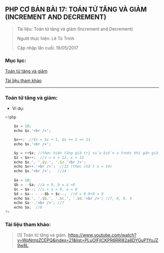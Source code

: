 ## PHP CƠ BẢN BÀI 17: TOÁN TỬ TĂNG VÀ GIẢM (INCREMENT AND DECREMENT)

> Tài liệu: Toán tử tăng và giảm (Increment and Decrement)
>
> Người thực hiện: Lê Tú Trinh
>
> Cập nhập lần cuối: 19/05/2017

### Mục lục:

[Toán tử tăng và giảm](#1)

[Tài liệu tham khảo](#2)

***

<a name="1"></a>
### Toán tử tăng và giảm:

- Ví dụ:

```javascript
<?php

	$x = 10;
	echo $x.'<br />';

	$x++;  //$x = $x + 1, $x += 1 => 11
	echo $x.'<br />';

	$y = ++$x; //thực hiện tăng giá trị của biến x trước khi gán giá trị vào biến y => x = 12 -> y = x =12
	$z = $x++;  //z = x = 12, x = 13
	echo $x.', '.$y.', '.$z.'<br />';
	echo $x++.'<br />';  //13 (thực chất x = 14)
	echo $x.'<br />';	//14
	
	$a = 10;
	$b = --$a; //a = 9, b = a =9
	$c = $a--; //c = a = 9, a = 8
	$d = $a-- - --$b + $c--;  //d = 8-8+9 = 9
	echo $a.', '.$b.', '.$c.', '.$d.'<br />'; //7, 8, 8, 9
	echo $a--.'<br />'; //7
	echo $a;  //6
?>
```

<a name="2"></a>
### Tài liệu tham khảo:

> [1] Toán tử tăng và giảm. https://www.youtube.com/watch?v=WqNntgZCEPQ&index=21&list=PLuOlFjICKPR6RRl82a8DYGuP1YoJZ9w8L